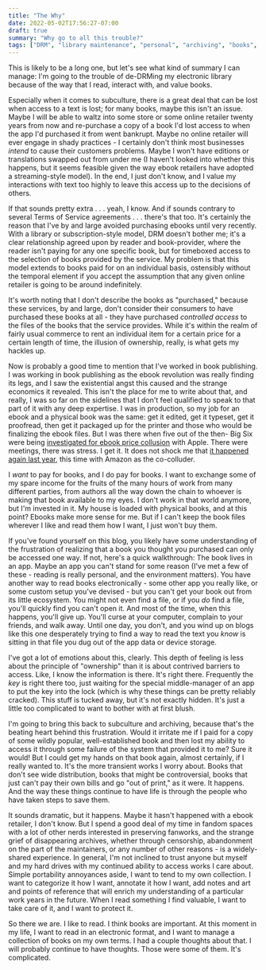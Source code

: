 ```yaml
---
title: "The Why"
date: 2022-05-02T17:56:27-07:00
draft: true
summary: "Why go to all this trouble?"
tags: ["DRM", "library maintenance", "personal", "archiving", "books", "ebooks", "access", "apps", "reading"]
---
```


This is likely to be a long one, but let's see what kind of summary I can manage: I'm going to the trouble of de-DRMing my electronic library because of the way that I read, interact with, and value books.

Especially when it comes to subculture, there is a great deal that can be lost when access to a text is lost; for many books, maybe this isn't an issue. Maybe I will be able to waltz into some store or some online retailer twenty years from now and re-purchase a copy of a book I'd lost access to when the app I'd purchased it from went bankrupt. Maybe no online retailer will ever engage in shady practices - I certainly don't think most businesses *intend* to cause their customers problems. Maybe I won't have editions or translations swapped out from under me (I haven't looked into whether this happens, but it seems feasible given the way ebook retailers have adopted a streaming-style model). In the end, I just don't know, and I value my interactions with text too highly to leave this access up to the decisions of others.

If that sounds pretty extra . . . yeah, I know. And if sounds contrary to several Terms of Service agreements . . . there's that too. It's certainly the reason that I've by and large avoided purchasing ebooks until very recently. With a library or subscription-style model, DRM doesn't bother me; it's a clear relationship agreed upon by reader and book-provider, where the reader isn't paying for any one specific book, but for timeboxed access to the selection of books provided by the service. My problem is that this model  extends to books paid for on an individual basis, ostensibly without the temporal element if you accept the assumption that any given online retailer is going to be around indefinitely. 

It's worth noting that I don't describe the books as "purchased," because these services, by and large, don't consider their consumers to have purchased these books at all - they have purchased *controlled access* to the files of the books that the service provides. While it's within the realm of fairly usual commerce to rent an individual item for a certain price for a certain length of time, the illusion of ownership, really, is what gets my hackles up.

Now is probably a good time to mention that I've worked in book publishing. I was working in book publishing as the ebook revolution was really finding its legs, and I saw the existential angst this caused and the strange economics it revealed. This isn't the place for me to write about that, and really, I was so far on the sidelines that I don't feel qualified to speak to that part of it with any deep expertise. I was in production, so my job for an ebook and a physical book was the same: get it edited, get it typeset, get it proofread, then get it packaged up for the printer and those who would be finalizing the ebook files. But I was there when five out of the then- Big Six were being [investigated for ebook price collusion](https://slate.com/technology/2012/03/apple-book-publishers-accused-of-price-collusion-on-e-books.html) with Apple. There were meetings, there was stress. I get it. It does not shock me that [it happened again last year](https://thehill.com/policy/technology/534364-amazon-hit-with-class-action-lawsuit-alleging-e-book-price-fixing/), this time with Amazon as the co-colluder.

I *want* to pay for books, and I do pay for books. I want to exchange some of my spare income for the fruits of the many hours of work from many different parties, from authors all the way down the chain to whoever is making that book available to my eyes. I don't work in that world anymore, but I'm invested in it. My house is loaded with physical books, and at this point? Ebooks make more sense for me. But if I can't keep the book files wherever I like and read them how I want, I just won't buy them.

If you've found yourself on this blog, you likely have some understanding of the frustration of realizing that a book you thought you purchased can only be accessed one way. If not, here's a quick walkthrough: The book lives in an app. Maybe an app you can't stand for some reason (I've met a few of these - reading is really personal, and the environment matters). You have another way to read books electronically - some other app you really like, or some custom setup you've devised - but you can't get your book out from its little ecosystem. You might not even find a file, or if you *do* find a file, you'll quickly find you can't open it. And most of the time, when this happens, you'll give up. You'll curse at your computer, complain to your friends, and walk away. Until one day, you don't, and you wind up on blogs like this one desperately trying to find a way to read the text you *know* is sitting in that file you dug out of the app data or device storage.

I've got a lot of emotions about this, clearly. This depth of feeling is less about the principle of "ownership" than it is about contrived barriers to access. Like, I know the information is there. It's right there. Frequently the *key* is right there too, just waiting for the special middle-manager of an app to put the key into the lock (which is why these things can be pretty reliably cracked). This stuff is tucked away, but it's not exactly hidden. It's just a little too complicated to want to bother with at first blush.

I'm going to bring this back to subculture and archiving, because that's the beating heart behind this frustration. Would it irritate me if I paid for a copy of some wildly popular, well-established book and then lost my ability to access it through some failure of the system that provided it to me? Sure it would! But I could get my hands on that book again, almost certainly, if I really wanted to. It's the more transient works I worry about. Books that don't see wide distribution, books that might be controversial, books that just can't pay their own bills and go "out of print," as it were. It happens. And the way these things continue to have life is through the people who have taken steps to save them.

It sounds dramatic, but it happens. Maybe it hasn't happened with a ebook retailer, I don't know. But I spend a good deal of my time in fandom spaces with a lot of other nerds interested in preserving fanworks, and the strange grief of disappearing archives, whether through censorship, abandonment on the part of the maintainers, or any number of other reasons - is a widely-shared experience. In general, I'm not inclined to trust anyone but myself and my hard drives with my continued ability to access works I care about. Simple portability annoyances aside, I want to tend to my own collection. I want to categorize it how I want, annotate it how I want, add notes and art and points of reference that will enrich my understanding of a particular work years in the future. When I read something I find valuable, I want to take care of it, and I want to protect it.

So there we are. I like to read. I think books are important. At this moment in my life, I want to read in an electronic format, and I want to manage a collection of books on my own terms. I had a couple thoughts about that. I will probably continue to have thoughts. Those were some of them. It's complicated.
